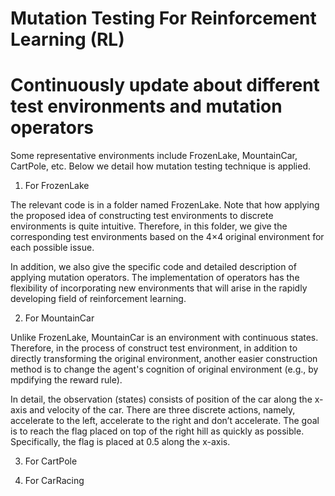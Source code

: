 # Mutation Testing For Reinforcement Learning (RL)
# Continuously update about different test environments and mutation operators

Some representative environments include FrozenLake, MountainCar, CartPole, etc. Below we detail how mutation testing technique is applied.

1. For FrozenLake

The relevant code is in a folder named FrozenLake. Note that how applying the proposed idea of constructing test environments to discrete environments is quite intuitive. Therefore, in this folder, we give the corresponding test environments based on the 4×4 original environment for each possible issue.

In addition, we also give the specific code and detailed description of applying mutation operators. The implementation of operators has the flexibility of incorporating new environments that will arise in the rapidly developing field of reinforcement learning.

2. For MountainCar

Unlike FrozenLake, MountainCar is an environment with continuous states. Therefore, in the process of construct test environment, in addition to directly transforming the original environment, another easier construction method is to change the agent's cognition of original environment (e.g., by mpdifying the reward rule).

In detail, the observation (states) consists of position of the car along the x-axis and velocity of the car. There are three discrete actions, namely, accelerate to the left, accelerate to the right and don’t accelerate. The goal is to reach the flag placed on top of the right hill as quickly as possible. Specifically, the flag is placed at 0.5 along the x-axis. 

3. For CartPole

4. For CarRacing
